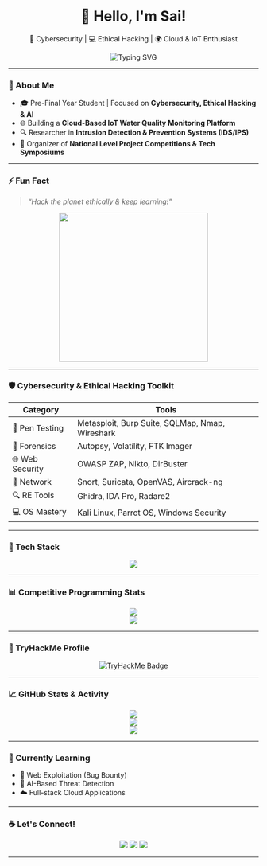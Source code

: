 <h1 align="center">👋 Hello, I'm Sai! </h1>
<p align="center">
🚀 Cybersecurity | 💻 Ethical Hacking | 🌍 Cloud & IoT Enthusiast
</p>

<p align="center">
  <img src="https://readme-typing-svg.demolab.com?font=JetBrains+Mono&pause=1000&color=F7F7F7&center=true&vCenter=true&width=500&lines=Cybersecurity+Researcher;Cloud+IoT+Developer;Ethical+Hacker;Always+Learning+%F0%9F%94%A5" alt="Typing SVG" />
</p>

---

### 🧠 About Me
- 🎓 Pre-Final Year Student | Focused on **Cybersecurity, Ethical Hacking & AI**
- 🌐 Building a **Cloud-Based IoT Water Quality Monitoring Platform**
- 🔍 Researcher in **Intrusion Detection & Prevention Systems (IDS/IPS)**
- 🎯 Organizer of **National Level Project Competitions & Tech Symposiums**

---

### ⚡ Fun Fact
> *“Hack the planet ethically & keep learning!”*

<p align="center">
  <img src="https://media.giphy.com/media/qgQUggAC3Pfv687qPC/giphy.gif" width="300"/>
</p>

---

### 🛡️ Cybersecurity & Ethical Hacking Toolkit
| Category | Tools |
|---------|--------|
| 🧪 Pen Testing | Metasploit, Burp Suite, SQLMap, Nmap, Wireshark |
| 🧬 Forensics | Autopsy, Volatility, FTK Imager |
| 🌐 Web Security | OWASP ZAP, Nikto, DirBuster |
| 📡 Network | Snort, Suricata, OpenVAS, Aircrack-ng |
| 🔍 RE Tools | Ghidra, IDA Pro, Radare2 |
| 💻 OS Mastery | Kali Linux, Parrot OS, Windows Security |

---

### 🧰 Tech Stack
<p align="center">
  <img src="https://skillicons.dev/icons?i=python,java,c,mysql,sqlite,js,html,css,react,firebase,linux&perline=6" />
</p>

---

### 📊 Competitive Programming Stats
<p align="center">
  <img src="https://leetcard.jacoblin.cool/saimukeshr?theme=dark&font=JetBrains%20Mono" />
  <br>
  <img src="https://cp-logo.vercel.app/codechef/saimukesh_17" />
</p>

---

### 🔐 TryHackMe Profile
<p align="center">
  <a href="https://tryhackme.com/p/CYBERIAN">
    <img src="https://tryhackme-badges.s3.amazonaws.com/CYBERIAN.png" alt="TryHackMe Badge">
  </a>
</p>

---

### 📈 GitHub Stats & Activity
<p align="center">
  <img src="https://github-readme-streak-stats.herokuapp.com/?user=Rsaimukesh&theme=tokyonight&hide_border=true" />
  <br>
  <img src="https://github-readme-stats.vercel.app/api?username=Rsaimukesh&show_icons=true&theme=tokyonight&hide_border=true" />
  <br>
  <img src="https://github-profile-summary-cards.vercel.app/api/cards/profile-details?username=Rsaimukesh&theme=tokyonight" />
</p>

---

### 🧠 Currently Learning
- 🔐 Web Exploitation (Bug Bounty)
- 🤖 AI-Based Threat Detection
- ☁️ Full-stack Cloud Applications

---

### ☕ Let's Connect!
<p align="center">
  <a href="mailto:saimukeshr.cs2023@citchennai.net"><img src="https://img.shields.io/badge/Gmail-D14836?style=for-the-badge&logo=gmail&logoColor=white"/></a>
  <a href="https://www.linkedin.com/in/sai-mukesh-29b5a1249/"><img src="https://img.shields.io/badge/LinkedIn-blue?style=for-the-badge&logo=linkedin&logoColor=white"/></a>
  <a href="https://tryhackme.com/p/cyberian404"><img src="https://img.shields.io/badge/TryHackMe-red?style=for-the-badge&logo=tryhackme&logoColor=white"/></a>
</p>

---

